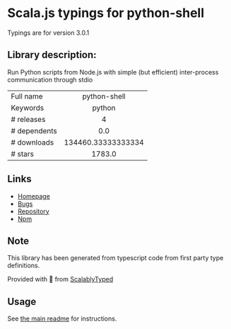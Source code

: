 
# Scala.js typings for python-shell

Typings are for version 3.0.1

## Library description:
Run Python scripts from Node.js with simple (but efficient) inter-process communication through stdio

|                    |                 |
| ------------------ | :-------------: |
| Full name          | python-shell |
| Keywords           | python |
| # releases         | 4 |
| # dependents       | 0.0 |
| # downloads        | 134460.33333333334 |
| # stars            | 1783.0 |

## Links
- [Homepage](http://github.com/extrabacon/python-shell)
- [Bugs](http://github.com/extrabacon/python-shell/issues)
- [Repository](https://github.com/extrabacon/python-shell)
- [Npm](https://www.npmjs.com/package/python-shell)
    


## Note
This library has been generated from typescript code from first party type definitions.

Provided with :purple_heart: from [ScalablyTyped](https://github.com/oyvindberg/ScalablyTyped)

## Usage
See [the main readme](../../readme.md) for instructions.


